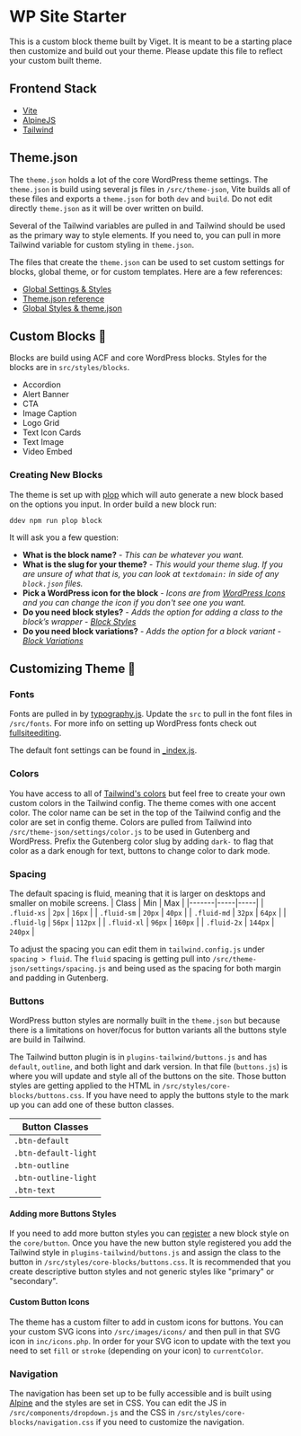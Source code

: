 # WP Site Starter

This is a custom block theme built by Viget. It is meant to be a starting place then customize and build out your theme. Please update this file to reflect your custom built theme. 

## Frontend Stack
- [Vite](https://vitejs.dev/)
- [AlpineJS](https://alpinejs.dev/)
- [Tailwind](https://tailwindcss.com/)

## Theme.json
The `theme.json` holds a lot of the core WordPress theme settings. The `theme.json` is build using several js files in `/src/theme-json`, Vite builds all of these files and exports a `theme.json` for both `dev` and `build`. Do not edit directly `theme.json` as it will be over written on build. 

Several of the Tailwind variables are pulled in and Tailwind should be used as the primary way to style elements. If you need to, you can pull in more Tailwind variable for custom styling in `theme.json`.

The files that create the `theme.json` can be used to set custom settings for blocks, global theme, or for custom templates. Here are a few references:
- [Global Settings & Styles](https://developer.wordpress.org/block-editor/how-to-guides/themes/global-settings-and-styles/)
- [Theme.json reference](https://developer.wordpress.org/block-editor/reference-guides/theme-json-reference/theme-json-living/)
- [Global Styles & theme.json](https://fullsiteediting.com/lessons/global-styles/)

## Custom Blocks 🧱
Blocks are build using ACF and core WordPress blocks. Styles for the blocks are in `src/styles/blocks`.

* Accordion
* Alert Banner
* CTA
* Image Caption
* Logo Grid
* Text Icon Cards
* Text Image
* Video Embed

### Creating New Blocks
The theme is set up with [plop](https://plopjs.com/) which will auto generate a new block based on the options you input. 
In order build a new block run:

```
ddev npm run plop block
```

It will ask you a few question:
* __What is the block name?__ - *This can be whatever you want.*
* __What is the slug for your theme?__ - *This would your theme slug. If you are unsure of what that is, you can look at `textdomain:` in side of any `block.json` files.*
* __Pick a WordPress icon for the block__ - *Icons are from [WordPress Icons](https://developer.wordpress.org/resource/dashicons/) and you can change the icon if you don't see one you want.*
* __Do you need block styles?__ - *Adds the option for adding a class to the block’s wrapper - [Block Styles](https://developer.wordpress.org/block-editor/reference-guides/block-api/block-styles/)*
* __Do you need block variations?__ - *Adds the option for a block variant - [Block Variations](https://developer.wordpress.org/block-editor/reference-guides/block-api/block-variations/)*

## Customizing Theme 🎨
### Fonts
Fonts are pulled in by [typography.js](/src/theme-json/settings/typography.js). Update the `src` to pull in the font files in `/src/fonts`. For more info on setting up WordPress fonts check out [fullsiteediting](https://fullsiteediting.com/lessons/creating-theme-json/#h-typography).

The default font settings can be found in [_index.js](https://github.com/vigetlabs/wordpress-site-starter/blob/main/wp-content/themes/wp-starter/src/theme-json/styles/_index.js).

### Colors
You have access to all of [Tailwind's colors](https://tailwindcss.com/docs/customizing-colors) but feel free to create your own custom colors in the Tailwind config. 
The theme comes with one accent color. The color name can be set in the top of the Tailwind config and the color are set in config theme. 
Colors are pulled from Tailwind into `/src/theme-json/settings/color.js` to be used in Gutenberg and WordPress. 
Prefix the Gutenberg color slug by adding `dark-` to flag that color as a dark enough for text, buttons to change color to dark mode.  

### Spacing
The default spacing is fluid, meaning that it is larger on desktops and smaller on mobile screens.
| Class | Min | Max |
|-------|-----|-----|
| `.fluid-xs` | `2px` | `16px` |
| `.fluid-sm` | `20px` | `40px` |
| `.fluid-md` | `32px` | `64px` |
| `.fluid-lg` | `56px` | `112px` |
| `.fluid-xl` | `96px` | `160px` |
| `.fluid-2x` | `144px` | `240px` |

To adjust the spacing you can edit them in `tailwind.config.js` under `spacing > fluid`. The `fluid` spacing is getting pull into `/src/theme-json/settings/spacing.js` and being used as the spacing for both margin and padding in Gutenberg.

### Buttons
WordPress button styles are normally built in the `theme.json` but because there is a limitations on hover/focus for button variants all the buttons style are build in Tailwind.

The Tailwind button plugin is in `plugins-tailwind/buttons.js` and has `default`, `outline`, and both light and dark version. In that file (`buttons.js`) is where you will update and style all of the buttons on the site. Those button styles are getting applied to the HTML in `/src/styles/core-blocks/buttons.css`. 
If you have need to apply the buttons style to the mark up you can add one of these button classes.

| Button Classes       |
|----------------------|
| `.btn-default`       |
| `.btn-default-light` |
| `.btn-outline`       |
| `.btn-outline-light` |
| `.btn-text`          |

#### Adding more Buttons Styles
If you need to add more button styles you can [register](https://developer.wordpress.org/reference/functions/register_block_style/) a new block style on the `core/button`. Once you have the new button style registered you add the Tailwind style in `plugins-tailwind/buttons.js` and assign the class to the button in `/src/styles/core-blocks/buttons.css`. It is recommended that you create descriptive button styles and not generic styles like "primary" or "secondary". 

#### Custom Button Icons
The theme has a custom filter to add in custom icons for buttons. You can your custom SVG icons into `/src/images/icons/` and then pull in that SVG icon in `inc/icons.php`. In order for your SVG icon to update with the text you need to set `fill` or `stroke` (depending on your icon) to `currentColor`. 

### Navigation
The navigation has been set up to be fully accessible and is built using [Alpine](https://alpinejs.dev/) and the styles are set in CSS. You can edit the JS in `/src/components/dropdown.js` and the CSS in `/src/styles/core-blocks/navigation.css` if you need to customize the navigation. 
